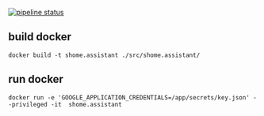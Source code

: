 [![pipeline status](https://gitlab.com/sv1r4/shome.assistant/badges/master/pipeline.svg)](https://gitlab.com/sv1r4/shome.assistant/commits/master)

## build docker

``` shell
docker build -t shome.assistant ./src/shome.assistant/
```

## run docker

``` shell
docker run -e 'GOOGLE_APPLICATION_CREDENTIALS=/app/secrets/key.json' --privileged -it  shome.assistant
````
